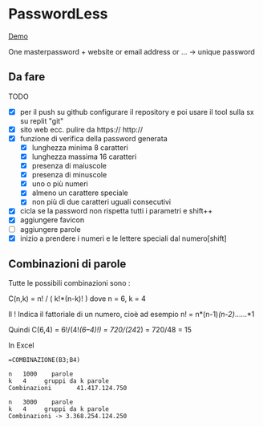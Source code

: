 # PasswordLess
[Demo](https://archistico.github.io/PasswordLess/)

One masterpassword + website or email address or ... -> unique password

## Da fare
TODO
 - [X] per il push su github configurare il repository e poi usare il tool sulla sx su replit "git"
 - [X] sito web ecc. pulire da https:// http://
 - [X] funzione di verifica della password generata
    - [X] lunghezza minima 8 caratteri
    - [X] lunghezza massima 16 caratteri
    - [X] presenza di maiuscole
    - [X] presenza di minuscole
    - [X] uno o più numeri
    - [X] almeno un carattere speciale
    - [X] non più di due caratteri uguali consecutivi
 - [X] cicla se la password non rispetta tutti i parametri e shift++
 - [X] aggiungere favicon
 - [ ] aggiungere parole
 - [X] inizio a prendere i numeri e le lettere speciali dal numero[shift]

## Combinazioni di parole

Tutte le possibili combinazioni sono :

C(n,k) = n! / ( k!*(n-k)! )
dove n = 6, k = 4

Il ! Indica il fattoriale di un numero, cioè ad esempio n! = n*(n-1)*(n-2)*……*1

Quindi C(6,4) = 6!/(4!*(6–4)!) = 720/(24*2) = 720/48 = 15

In Excel
```
=COMBINAZIONE(B3;B4)

n	1000	parole
k	4	  gruppi da k parole
Combinazioni       41.417.124.750

n	3000	parole
k	4	  gruppi da k parole
Combinazioni -> 3.368.254.124.250
```